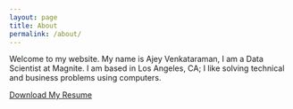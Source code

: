```yaml
---
layout: page
title: About
permalink: /about/
---
```


Welcome to my website. My name is Ajey Venkataraman, I am a Data Scientist at Magnite. I am based in Los Angeles, CA; I like solving technical and business problems using computers.

[Download My Resume](/assets/Ajey_Venkataraman_2024.pdf)
